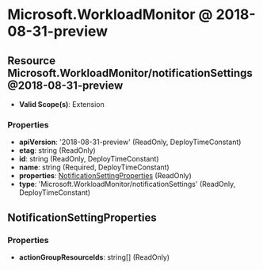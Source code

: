# Microsoft.WorkloadMonitor @ 2018-08-31-preview

## Resource Microsoft.WorkloadMonitor/notificationSettings@2018-08-31-preview
* **Valid Scope(s)**: Extension
### Properties
* **apiVersion**: '2018-08-31-preview' (ReadOnly, DeployTimeConstant)
* **etag**: string (ReadOnly)
* **id**: string (ReadOnly, DeployTimeConstant)
* **name**: string (Required, DeployTimeConstant)
* **properties**: [NotificationSettingProperties](#notificationsettingproperties) (ReadOnly)
* **type**: 'Microsoft.WorkloadMonitor/notificationSettings' (ReadOnly, DeployTimeConstant)

## NotificationSettingProperties
### Properties
* **actionGroupResourceIds**: string[] (ReadOnly)

